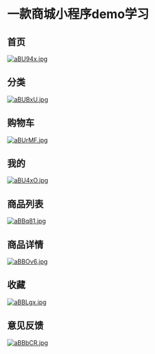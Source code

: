# 一款商城小程序demo学习
## 首页                                                                              
[![aBU94x.jpg](https://s1.ax1x.com/2020/08/04/aBU94x.jpg)](https://imgchr.com/i/aBU94x)   
## 分类
[![aBUBxU.jpg](https://s1.ax1x.com/2020/08/04/aBUBxU.jpg)](https://imgchr.com/i/aBUBxU)
## 购物车                                                                                 
[![aBUrMF.jpg](https://s1.ax1x.com/2020/08/04/aBUrMF.jpg)](https://imgchr.com/i/aBUrMF)     
## 我的
[![aBU4xO.jpg](https://s1.ax1x.com/2020/08/04/aBU4xO.jpg)](https://imgchr.com/i/aBU4xO)
## 商品列表
[![aBBq81.jpg](https://s1.ax1x.com/2020/08/04/aBBq81.jpg)](https://imgchr.com/i/aBBq81)
## 商品详情
[![aBBOv6.jpg](https://s1.ax1x.com/2020/08/04/aBBOv6.jpg)](https://imgchr.com/i/aBBOv6)
## 收藏
[![aBBLgx.jpg](https://s1.ax1x.com/2020/08/04/aBBLgx.jpg)](https://imgchr.com/i/aBBLgx)
## 意见反馈
[![aBBbCR.jpg](https://s1.ax1x.com/2020/08/04/aBBbCR.jpg)](https://imgchr.com/i/aBBbCR)
